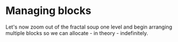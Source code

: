 # Managing blocks

Let's now zoom out of the fractal soup one level and begin arranging multiple
blocks so we can allocate - in theory - indefinitely.
